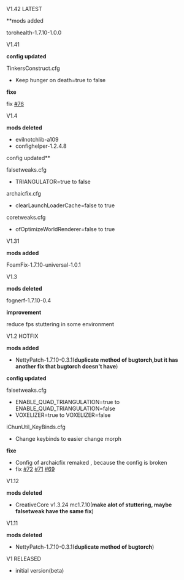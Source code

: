 V1.42 LATEST

**mods added

torohealth-1.7.10-1.0.0

V1.41

**config updated**

TinkersConstruct.cfg

* Keep hunger on death=true to false

**fixe**

fix [#76](https://github.com/quentin452/private-minecraft-modpack/issues/76)

V1.4

**mods deleted**

* evilnotchlib-a109
* confighelper-1.2.4.8

config updated**

falsetweaks.cfg

* TRIANGULATOR=true to false

archaicfix.cfg

* clearLaunchLoaderCache=false to true

coretweaks.cfg

* ofOptimizeWorldRenderer=false to true

V1.31

**mods added**

FoamFix-1.7.10-universal-1.0.1

V1.3

**mods deleted**

fognerf-1.7.10-0.4

**improvement**

reduce fps stuttering in some environment

V1.2 HOTFIX

**mods added**

* NettyPatch-1.7.10-0.3.1(**duplicate method of bugtorch,but it has another fix that bugtorch doesn't have**)

**config updated**

falsetweaks.cfg

* ENABLE_QUAD_TRIANGULATION=true to ENABLE_QUAD_TRIANGULATION=false
* VOXELIZER=true to VOXELIZER=false

iChunUtil_KeyBinds.cfg

* Change keybinds to easier change morph

**fixe**

* Config of archaicfix remaked , because the config is broken
* fix [#72](https://github.com/quentin452/private-minecraft-modpack/issues/72)  [#71](https://github.com/quentin452/private-minecraft-modpack/issues/71) [#69](https://github.com/quentin452/private-minecraft-modpack/issues/69)

V1.12

**mods deleted**

* CreativeCore v1.3.24 mc1.7.10(**make alot of stuttering, maybe falsetweak have the same fix**)

V1.11

**mods deleted**

* NettyPatch-1.7.10-0.3.1(**duplicate method of bugtorch**)

V1 RELEASED

* initial version(beta)


